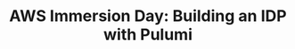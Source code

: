 ---
# Name of the event, <= 60 characters
title: "AWS Immersion Day: Building an IDP with Pulumi"
meta_desc: Learn best practices for platform engineering on AWS and how Pulumi makes it easier than ever to build an Internal Developer Platform (IDP) for your team.
meta_image:

# A featured webinar will display first in the list.
featured: false

# Webinars with unlisted as true will not be shown on the webinar list
unlisted: false

# Gated webinars will have a registration form and the user will need
# to fill out the form before viewing.
gated: true

# The layout of the landing page.
type: webinars

# External webinars will link to an external page instead of a webinar
# landing/registration page. If the webinar is external you will need
# set the 'block_external_search_index' flag to true so Google does not index
# the webinar page created.
external: false
block_external_search_index: false

# The url slug for the webinar landing page. If this is an external
# webinar, use the external URL as the value here.
url_slug: aws-immersion-day-building-an-idp

# Content for the left hand side section of the page.
main:
    # Webinar title.
    title: "AWS Immersion Day: Building an IDP with Pulumi"
    event_type: workshop # workshop | event

    # URL for embedding a URL for ungated webinars.
    youtube_url: 

    # Sortable date. The datetime Hugo will use to sort the webinars in date order.
    sortable_date: 2025-07-24T12:00:00-04:00

    # Duration of the webinar.
    duration: 60 minutes

    # "virtual" will be shown under "show virtual events only", otherwise shown as City, State (seattle, wa)
    location: virtual

    # Description of the webinar.
    description: |
        Learn how to streamline platform engineering on AWS with an Internal Developer Platform (IDP). This AWS Immersion Day workshop covers best practices for platform engineering on AWS, using Infrastructure as Code (IaC) components to automate infrastructure and codify best practices, strengthen security with short-lived credentials, and gain visibility into AWS environments with Pulumi Insights.
    learn:
        - How Pulumi supports platform engineering and improves AWS infrastructure management.
        - Best practices for using Pulumi and Infrastructure as Code (IaC) across AWS and multi-cloud environments.
        - Strategies to empower developers, reduce operational overhead, and improve your organization's security posture using Pulumi's ecosystem.


    # The webinar presenters
    presenters:
        - name: Rob Smith
          role: Solutions Architect, Pulumi
          photo: /images/team/Rob-Smith.png
        - name: Josh Kodroff
          role: Principal Solutions Architect, Pulumi
          photo: /images/team/josh-kodroff.jpg

    # case-sensitive
    tags:
        level: Intermediate # Beginner, Intermediate, Advanced
        topics:  ["Platform Engineering", "IaC", "Pulumi IDP"]
        languages: ["TypeScript"]
        clouds: ["AWS"]

# The right hand side form section.
form:
    # HubSpot form id.
    hubspot_form_id: dd71b8fd-4896-445c-b5ae-50a6ed95f4b7
    salesforce_campaign_id: 701PQ00000Z0DKUYA3

event_data:
  name: "AWS Immersion Day: Building an IDP with Pulumi"
  start_date: 2025-07-24T12:00:00-04:00
  end_date: 2025-07-24T13:00:00-04:00
  url: "https://www.pulumi.com/resources/aws-immersion-day-building-an-idp/"
  description: |
    Learn how to streamline platform engineering on AWS with an Internal Developer Platform (IDP). This AWS Immersion Day workshop covers best practices for platform engineering on AWS, using Infrastructure as Code (IaC) components to automate infrastructure and codify best practices, strengthen security with short-lived credentials, and gain visibility into AWS environments with Pulumi Insights.
--- 